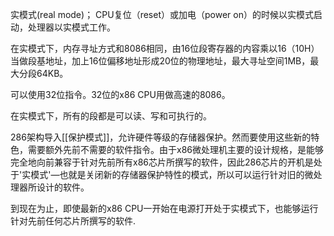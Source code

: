实模式(real mode)；
CPU复位（reset）或加电（power on）的时候以实模式启动，处理器以实模式工作。

在实模式下，内存寻址方式和8086相同，由16位段寄存器的内容乘以16（10H）当做段基地址，加上16位偏移地址形成20位的物理地址，最大寻址空间1MB，最大分段64KB。

可以使用32位指令。32位的x86 CPU用做高速的8086。

在实模式下，所有的段都是可以读、写和可执行的。

286架构导入[[保护模式]]，允许硬件等级的存储器保护。然而要使用这些新的特色，需要额外先前不需要的软件指令。由于x86微处理机主要的设计规格，是能够完全地向前兼容于针对先前所有x86芯片所撰写的软件，因此286芯片的开机是处于'实模式'—也就是关闭新的存储器保护特性的模式，所以可以运行针对旧的微处理器所设计的软件。

到现在为止，即使最新的x86 CPU一开始在电源打开处于实模式下，也能够运行针对先前任何芯片所撰写的软件.